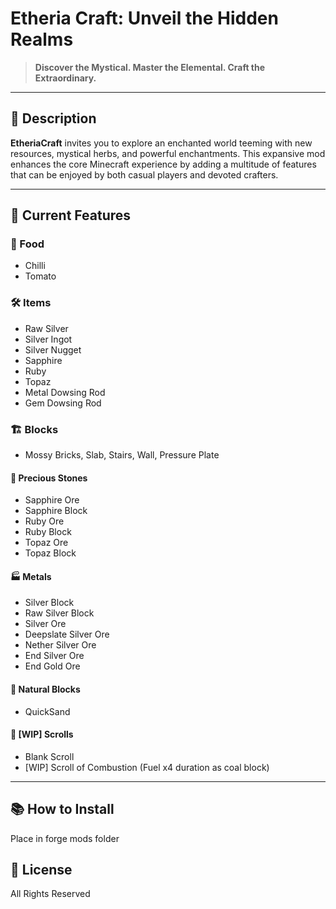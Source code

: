 # Etheria Craft: Unveil the Hidden Realms
> **Discover the Mystical. Master the Elemental. Craft the Extraordinary.**

---

## 🌟 Description

**EtheriaCraft** invites you to explore an enchanted world teeming with new resources, mystical herbs, and powerful enchantments. This expansive mod enhances the core Minecraft experience by adding a multitude of features that can be enjoyed by both casual players and devoted crafters.

---

## 🎉 Current Features

### 🍲 Food
- Chilli
- Tomato

### 🛠️ Items
- Raw Silver
- Silver Ingot
- Silver Nugget
- Sapphire
- Ruby
- Topaz
- Metal Dowsing Rod
- Gem Dowsing Rod

### 🏗️ Blocks
- Mossy Bricks, Slab, Stairs, Wall, Pressure Plate

#### 💎 Precious Stones
- Sapphire Ore
- Sapphire Block
- Ruby Ore
- Ruby Block
- Topaz Ore
- Topaz Block

#### 🏭 Metals
- Silver Block
- Raw Silver Block
- Silver Ore
- Deepslate Silver Ore
- Nether Silver Ore
- End Silver Ore
- End Gold Ore

#### 🌱 Natural Blocks
- QuickSand

#### 📜 [WIP] Scrolls
- Blank Scroll
- [WIP] Scroll of Combustion (Fuel x4 duration as coal block)

---

## 📚 How to Install
Place in forge mods folder

## 📜 License
All Rights Reserved

